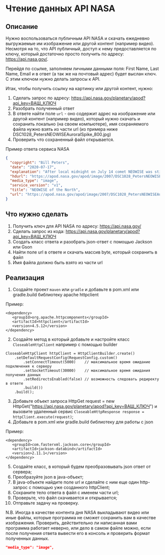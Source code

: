 # Чтение данных API NASA

## Описание
Нужно воспользоваться публичным API NASA и скачать ежедневно выгружаемые им изображение или другой контент (например видео). 
Несмотря на то, что API публичный, доступ к нему предоставляется по ключу, который достаточно просто получить по адресу: https://api.nasa.gov/.

Перейдя по ссылке, заполняем личными данными поля: First Name, Last Name, Email и в ответ (а так же на почтовый адрес) будет
выслан ключ. С этим ключом нужно делать запросы к API. 

Итак, чтобы получить ссылку на картинку или другой контент, нужно:
1. Сделать запрос по адресу: https://api.nasa.gov/planetary/apod?api_key=ВАШ_КЛЮЧ
2. Разобрать полученный ответ
3. В ответе найти поле `url` - оно содержит адрес на изображение или другой контент (например видео), который нужно скачать и сохранить локально (на своем компьютере), имя сохраняемого файла нужно взять из части url (из примера ниже DSC1028_PetersNEOWISEAuroralSpike_800.jpg)
4. Проверить что сохраненный файл открывается.

Пример ответа сервиса NASA
```json
{
  "copyright": "Bill Peters",
  "date": "2020-07-17",
  "explanation": "After local midnight on July 14 comet NEOWISE was still above the horizon for Goldenrod, Alberta, Canada, just north of Calgary, planet Earth. In this snapshot it makes for an awesome night with dancing displays of the northern lights. The long-tailed comet and auroral displays are beautiful apparitions in the north these days. Both show the influence of spaceweather and the wind from the Sun. Skygazers have widely welcomed the visitor from the Oort cloud, though C/2020 F3 (NEOWISE) is in an orbit that is now taking it out of the inner Solar System.  Comet NEOWISE Images: July 16 | July 15 | July 14 | July 13 | July 12 | July 11 | July 10 & earlier",
  "hdurl": "https://apod.nasa.gov/apod/image/2007/DSC1028_PetersNEOWISEAuroralSpike.jpg",
  "media_type": "image",
  "service_version": "v1",
  "title": "NEOWISE of the North",
  "url": "https://apod.nasa.gov/apod/image/2007/DSC1028_PetersNEOWISEAuroralSpike_800.jpg"
}
```

## Что нужно сделать
1. Получить ключ для API NASA по адресу: https://api.nasa.gov/
2. Сделать запрос из кода: https://api.nasa.gov/planetary/apod?api_key=ВАШ_КЛЮЧ
3. Создать класс ответа и разобрать json-ответ с помощью Jackson или Gson
4. Найти поле url в ответе и скачать массив byte, который сохранить в файл
5. Имя файла должно быть взято из части url

## Реализация
1. Создайте проект `maven` или `gradle` и добавьте в pom.xml или gradle.build библиотеку apache httpclient

Пример:
```text
<dependency>
   <groupId>org.apache.httpcomponents</groupId>
   <artifactId>httpclient</artifactId>
   <version>4.5.12</version>
</dependency>
```
2. Создайте метод в который добавьте и настройте класс `CloseableHttpClient` например с помощью builder
```text
CloseableHttpClient httpClient = HttpClientBuilder.create()
    .setDefaultRequestConfig(RequestConfig.custom()
        .setConnectTimeout(5000)    // максимальное время ожидание подключения к серверу
        .setSocketTimeout(30000)    // максимальное время ожидания получения данных
        .setRedirectsEnabled(false) // возможность следовать редиректу в ответе
        .build())
    .build();
```
3. Добавьте объект запроса HttpGet request = new HttpGet("https://api.nasa.gov/planetary/apod?api_key=ВАШ_КЛЮЧ") и
вызовите удаленный сервис `CloseableHttpResponse response = httpClient.execute(request)`;
4. Добавьте в pom.xml или gradle.build библиотеку для работы с json

Пример:
```text
<dependency>
   <groupId>com.fasterxml.jackson.core</groupId>
   <artifactId>jackson-databind</artifactId>
   <version>2.11.1</version>
</dependency>
```
5. Создайте класс, в который будем преобразовывать json ответ от сервера;
6. Преобразуйте json в java-объект;
7. В java-объекте найдите поле url и сделайте с ним еще один http-запрос с помощью уже созданного httpClient;
8. Сохраните тело ответа в файл с именем части url;
9. Проверьте, что файл скачивается и открывается;
10. Отправьте задачу на проверку.

N.B. Иногда в качестве контента дня NASA выкладывают видео или иные файлы, 
которые программа не сможет сохранить вам в качестве изображения. 
Проверить, действительно ли написанная вами программа работает неверно, или дело в самом файле можно, 
если после получения ответа вывести его в консоль и проверить формат полученных данных.
```json
"media_type": "image",
```
